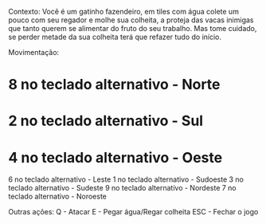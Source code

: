 
Contexto:
Você é um gatinho fazendeiro, em tiles com água colete um pouco com seu regador e molhe sua colheita, a proteja das vacas inimigas que tanto querem se alimentar do fruto do seu trabalho. Mas tome cuidado, se perder metade da sua colheita terá que refazer tudo do início.

Movimentação:
# 8 no teclado alternativo - Norte
# 2 no teclado alternativo - Sul
# 4 no teclado alternativo - Oeste
6 no teclado alternativo - Leste
1 no teclado alternativo - Sudoeste
3 no teclado alternativo - Sudeste
9 no teclado alternativo - Nordeste
7 no teclado alternativo - Noroeste

Outras ações:
Q - Atacar
E - Pegar água/Regar colheita
ESC - Fechar o jogo
